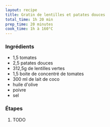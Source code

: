 ```yaml
---
layout: recipe
title: Gratin de lentilles et patates douces
total_time: 1h 20 min
prep_time: 20 minutes
cook_time: 1h à 160°C
---
```


### Ingrédients
- 1,5 tomates
- 2,5 patates douces
- 312,5g de lentilles vertes
- 1,5 boite de concentré de tomates
- 300 ml de lait de coco
- huile d'olive
- poivre
- sel

### Étapes
1. TODO 